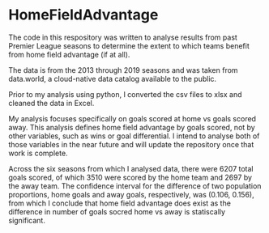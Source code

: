 # HomeFieldAdvantage

The code in this respository was written to analyse results from past Premier League seasons to determine the extent to which teams benefit from home field advantage (if at all). 

The data is from the 2013 through 2019 seasons and was taken from data.world, a cloud-native data catalog available to the public.

Prior to my analysis using python, I converted the csv files to xlsx and cleaned the data in Excel.

My analysis focuses specifically on goals scored at home vs goals scored away. This analysis defines home field advantage by goals scored, not by other variables, such as wins or goal differential. I intend to analyse both of those variables in the near future and will update the repository once that work is complete. 

Across the six seasons from which I analysed data, there were 6207 total goals scored, of which 3510 were scored by the home team and 2697 by the away team. The confidence interval for the difference of two population proportions, home goals and away goals, respectively, was (0.106, 0.156), from which I conclude that home field advantage does exist as the difference in number of goals socred home vs away is statiscally significant.
